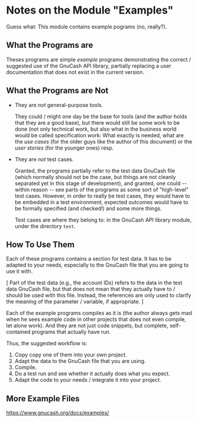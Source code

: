 # Notes on the Module "Examples"

Guess what: This module contains example pograms (no, really?).

## What the Programs are
Theses programs are simple *example* programs demonstrating the correct / suggested use of the GnuCash API library, partially replacing a user documentation that does not exist in the current version.

## What the Programs are Not
* They are *not* general-purpose tools. 

  They could / might one day be the base for tools (and the author holds that they are a good base), but there would still be some work to be done (not only technical work, but also what in the business world would be called specification work: What exactly is needed, what are the *use cases* (for the older guys like the author of this document) or the *user stories* (for the younger ones) resp.

* They are *not* test cases.

  Granted, the programs partially refer to the test data GnuCash file (which normally should not be the case, but things are not cleanly separated yet in this stage of development), and granted, one could -- within reason -- see parts of the programs as some sort of "high-level" test cases. However, in order to really be test cases, they would have to be embedded in a test environment, expected outcomes would have to be formally specified (and checked!) and some more things. 

  Test cases are where they belong to: in the GnuCash API library module, under the directory `test`.

## How To Use Them
Each of these programs contains a section for test data. It has to be adapted to your needs, especially to the GnuCash file that you are going to use it with.

[ Part of the test data (e.g., the account IDs) refers to the data in the test data GnuCash file, but that does not mean that they actually have to / should be used with this file. Instead, the references are only used to clarify the meaning of the parameter / variable, if appropriate. ]

Each of the example programs compiles as it is (the author always gets mad when he sees example code in other projects that does not even compile, let alone work). And they are not just code snippets, but complete, self-contained programs that actually have run.

Thus, the suggested workflow is:

1. Copy copy one of them into your own project.
2. Adapt the data to the GnuCash file that you are using.
3. Compile.
4. Do a test run and see whether it actually does what you expect.
5. Adapt the code to your needs / integrate it into your project.

## More Example Files
https://www.gnucash.org/docs/examples/

